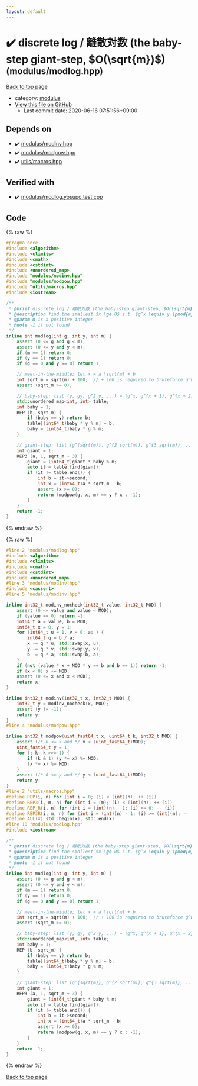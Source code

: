 ```yaml
---
layout: default
---
```


<!-- mathjax config similar to math.stackexchange -->
<script type="text/javascript" async
  src="https://cdnjs.cloudflare.com/ajax/libs/mathjax/2.7.5/MathJax.js?config=TeX-MML-AM_CHTML">
</script>
<script type="text/x-mathjax-config">
  MathJax.Hub.Config({
    TeX: { equationNumbers: { autoNumber: "AMS" }},
    tex2jax: {
      inlineMath: [ ['$','$'] ],
      processEscapes: true
    },
    "HTML-CSS": { matchFontHeight: false },
    displayAlign: "left",
    displayIndent: "2em"
  });
</script>

<script type="text/javascript" src="https://cdnjs.cloudflare.com/ajax/libs/jquery/3.4.1/jquery.min.js"></script>
<script src="https://cdn.jsdelivr.net/npm/jquery-balloon-js@1.1.2/jquery.balloon.min.js" integrity="sha256-ZEYs9VrgAeNuPvs15E39OsyOJaIkXEEt10fzxJ20+2I=" crossorigin="anonymous"></script>
<script type="text/javascript" src="../../assets/js/copy-button.js"></script>
<link rel="stylesheet" href="../../assets/css/copy-button.css" />


# :heavy_check_mark: discrete log / 離散対数 (the baby-step giant-step, $O(\sqrt{m})$) <small>(modulus/modlog.hpp)</small>

<a href="../../index.html">Back to top page</a>

* category: <a href="../../index.html#06efba23b1f3a9b846a25c6b49f30348">modulus</a>
* <a href="{{ site.github.repository_url }}/blob/master/modulus/modlog.hpp">View this file on GitHub</a>
    - Last commit date: 2020-06-16 07:51:56+09:00




## Depends on

* :heavy_check_mark: <a href="modinv.hpp.html">modulus/modinv.hpp</a>
* :heavy_check_mark: <a href="modpow.hpp.html">modulus/modpow.hpp</a>
* :heavy_check_mark: <a href="../utils/macros.hpp.html">utils/macros.hpp</a>


## Verified with

* :heavy_check_mark: <a href="../../verify/modulus/modlog.yosupo.test.cpp.html">modulus/modlog.yosupo.test.cpp</a>


## Code

<a id="unbundled"></a>
{% raw %}
```cpp
#pragma once
#include <algorithm>
#include <climits>
#include <cmath>
#include <cstdint>
#include <unordered_map>
#include "modulus/modinv.hpp"
#include "modulus/modpow.hpp"
#include "utils/macros.hpp"
#include <iostream>

/**
 * @brief discrete log / 離散対数 (the baby-step giant-step, $O(\sqrt{m})$)
 * @description find the smallest $x \ge 0$ s.t. $g^x \equiv y \pmod{m}$
 * @param m is a positive integer
 * @note -1 if not found
 */
inline int modlog(int g, int y, int m) {
    assert (0 <= g and g < m);
    assert (0 <= y and y < m);
    if (m == 1) return 0;
    if (y == 1) return 0;
    if (g == 0 and y == 0) return 1;

    // meet-in-the-middle; let x = a \sqrt{m} + b
    int sqrt_m = sqrt(m) + 100;  // + 100 is required to bruteforce g^b for b < 100; this avoids problems with g != 0 and y = 0
    assert (sqrt_m >= 0);

    // baby-step: list (y, gy, g^2 y, ...) = (g^x, g^{x + 1}, g^{x + 2}, ...)
    std::unordered_map<int, int> table;
    int baby = 1;
    REP (b, sqrt_m) {
        if (baby == y) return b;
        table[(int64_t)baby * y % m] = b;
        baby = (int64_t)baby * g % m;
    }

    // giant-step: list (g^{sqrt(m)}, g^{2 sqrt(m)}, g^{3 sqrt(m)}, ...)
    int giant = 1;
    REP3 (a, 1, sqrt_m + 3) {
        giant = (int64_t)giant * baby % m;
        auto it = table.find(giant);
        if (it != table.end()) {
            int b = it->second;
            int x = (int64_t)a * sqrt_m - b;
            assert (x >= 0);
            return (modpow(g, x, m) == y ? x : -1);
        }
    }
    return -1;
}

```
{% endraw %}

<a id="bundled"></a>
{% raw %}
```cpp
#line 2 "modulus/modlog.hpp"
#include <algorithm>
#include <climits>
#include <cmath>
#include <cstdint>
#include <unordered_map>
#line 3 "modulus/modinv.hpp"
#include <cassert>
#line 5 "modulus/modinv.hpp"

inline int32_t modinv_nocheck(int32_t value, int32_t MOD) {
    assert (0 <= value and value < MOD);
    if (value == 0) return -1;
    int64_t a = value, b = MOD;
    int64_t x = 0, y = 1;
    for (int64_t u = 1, v = 0; a; ) {
        int64_t q = b / a;
        x -= q * u; std::swap(x, u);
        y -= q * v; std::swap(y, v);
        b -= q * a; std::swap(b, a);
    }
    if (not (value * x + MOD * y == b and b == 1)) return -1;
    if (x < 0) x += MOD;
    assert (0 <= x and x < MOD);
    return x;
}

inline int32_t modinv(int32_t x, int32_t MOD) {
    int32_t y = modinv_nocheck(x, MOD);
    assert (y != -1);
    return y;
}
#line 4 "modulus/modpow.hpp"

inline int32_t modpow(uint_fast64_t x, uint64_t k, int32_t MOD) {
    assert (/* 0 <= x and */ x < (uint_fast64_t)MOD);
    uint_fast64_t y = 1;
    for (; k; k >>= 1) {
        if (k & 1) (y *= x) %= MOD;
        (x *= x) %= MOD;
    }
    assert (/* 0 <= y and */ y < (uint_fast64_t)MOD);
    return y;
}
#line 2 "utils/macros.hpp"
#define REP(i, n) for (int i = 0; (i) < (int)(n); ++ (i))
#define REP3(i, m, n) for (int i = (m); (i) < (int)(n); ++ (i))
#define REP_R(i, n) for (int i = (int)(n) - 1; (i) >= 0; -- (i))
#define REP3R(i, m, n) for (int i = (int)(n) - 1; (i) >= (int)(m); -- (i))
#define ALL(x) std::begin(x), std::end(x)
#line 10 "modulus/modlog.hpp"
#include <iostream>

/**
 * @brief discrete log / 離散対数 (the baby-step giant-step, $O(\sqrt{m})$)
 * @description find the smallest $x \ge 0$ s.t. $g^x \equiv y \pmod{m}$
 * @param m is a positive integer
 * @note -1 if not found
 */
inline int modlog(int g, int y, int m) {
    assert (0 <= g and g < m);
    assert (0 <= y and y < m);
    if (m == 1) return 0;
    if (y == 1) return 0;
    if (g == 0 and y == 0) return 1;

    // meet-in-the-middle; let x = a \sqrt{m} + b
    int sqrt_m = sqrt(m) + 100;  // + 100 is required to bruteforce g^b for b < 100; this avoids problems with g != 0 and y = 0
    assert (sqrt_m >= 0);

    // baby-step: list (y, gy, g^2 y, ...) = (g^x, g^{x + 1}, g^{x + 2}, ...)
    std::unordered_map<int, int> table;
    int baby = 1;
    REP (b, sqrt_m) {
        if (baby == y) return b;
        table[(int64_t)baby * y % m] = b;
        baby = (int64_t)baby * g % m;
    }

    // giant-step: list (g^{sqrt(m)}, g^{2 sqrt(m)}, g^{3 sqrt(m)}, ...)
    int giant = 1;
    REP3 (a, 1, sqrt_m + 3) {
        giant = (int64_t)giant * baby % m;
        auto it = table.find(giant);
        if (it != table.end()) {
            int b = it->second;
            int x = (int64_t)a * sqrt_m - b;
            assert (x >= 0);
            return (modpow(g, x, m) == y ? x : -1);
        }
    }
    return -1;
}

```
{% endraw %}

<a href="../../index.html">Back to top page</a>

